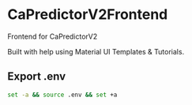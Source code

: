# CaPredictorV2Frontend

Frontend for CaPredictorV2

Built with help using Material UI Templates & Tutorials.

## Export .env

```bash
set -a && source .env && set +a
```
